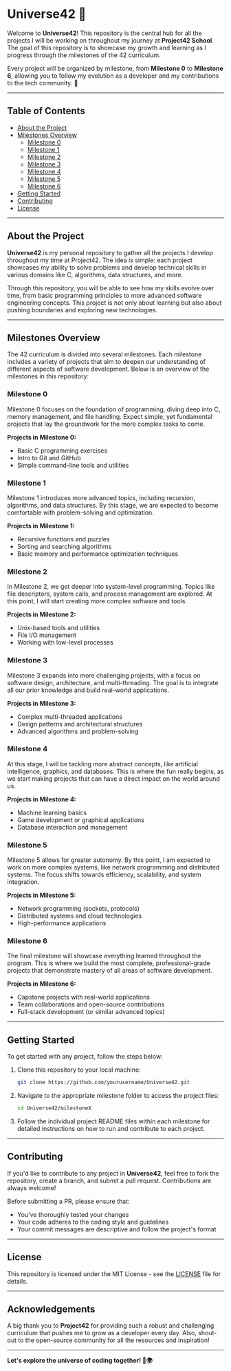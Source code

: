# Universe42 🌌

Welcome to **Universe42**! This repository is the central hub for all the projects I will be working on throughout my journey at **Project42 School**. The goal of this repository is to showcase my growth and learning as I progress through the milestones of the 42 curriculum. 

Every project will be organized by milestone, from **Milestone 0** to **Milestone 6**, allowing you to follow my evolution as a developer and my contributions to the tech community. 🚀

---

## Table of Contents

- [About the Project](#about-the-project)
- [Milestones Overview](#milestones-overview)
  - [Milestone 0](#milestone-0)
  - [Milestone 1](#milestone-1)
  - [Milestone 2](#milestone-2)
  - [Milestone 3](#milestone-3)
  - [Milestone 4](#milestone-4)
  - [Milestone 5](#milestone-5)
  - [Milestone 6](#milestone-6)
- [Getting Started](#getting-started)
- [Contributing](#contributing)
- [License](#license)

---

## About the Project

**Universe42** is my personal repository to gather all the projects I develop throughout my time at Project42. The idea is simple: each project showcases my ability to solve problems and develop technical skills in various domains like C, algorithms, data structures, and more.

Through this repository, you will be able to see how my skills evolve over time, from basic programming principles to more advanced software engineering concepts. This project is not only about learning but also about pushing boundaries and exploring new technologies.

---

## Milestones Overview

The 42 curriculum is divided into several milestones. Each milestone includes a variety of projects that aim to deepen our understanding of different aspects of software development. Below is an overview of the milestones in this repository:

### Milestone 0

Milestone 0 focuses on the foundation of programming, diving deep into C, memory management, and file handling. Expect simple, yet fundamental projects that lay the groundwork for the more complex tasks to come.

**Projects in Milestone 0:**
- Basic C programming exercises
- Intro to Git and GitHub
- Simple command-line tools and utilities

### Milestone 1

Milestone 1 introduces more advanced topics, including recursion, algorithms, and data structures. By this stage, we are expected to become comfortable with problem-solving and optimization.

**Projects in Milestone 1:**
- Recursive functions and puzzles
- Sorting and searching algorithms
- Basic memory and performance optimization techniques

### Milestone 2

In Milestone 2, we get deeper into system-level programming. Topics like file descriptors, system calls, and process management are explored. At this point, I will start creating more complex software and tools.

**Projects in Milestone 2:**
- Unix-based tools and utilities
- File I/O management
- Working with low-level processes

### Milestone 3

Milestone 3 expands into more challenging projects, with a focus on software design, architecture, and multi-threading. The goal is to integrate all our prior knowledge and build real-world applications.

**Projects in Milestone 3:**
- Complex multi-threaded applications
- Design patterns and architectural structures
- Advanced algorithms and problem-solving

### Milestone 4

At this stage, I will be tackling more abstract concepts, like artificial intelligence, graphics, and databases. This is where the fun really begins, as we start making projects that can have a direct impact on the world around us.

**Projects in Milestone 4:**
- Machine learning basics
- Game development or graphical applications
- Database interaction and management

### Milestone 5

Milestone 5 allows for greater autonomy. By this point, I am expected to work on more complex systems, like network programming and distributed systems. The focus shifts towards efficiency, scalability, and system integration.

**Projects in Milestone 5:**
- Network programming (sockets, protocols)
- Distributed systems and cloud technologies
- High-performance applications

### Milestone 6

The final milestone will showcase everything learned throughout the program. This is where we build the most complete, professional-grade projects that demonstrate mastery of all areas of software development.

**Projects in Milestone 6:**
- Capstone projects with real-world applications
- Team collaborations and open-source contributions
- Full-stack development (or similar advanced topics)

---

## Getting Started

To get started with any project, follow the steps below:

1. Clone this repository to your local machine:
    ```bash
    git clone https://github.com/yourusername/Universe42.git
    ```

2. Navigate to the appropriate milestone folder to access the project files:
    ```bash
    cd Universe42/milestoneX
    ```

3. Follow the individual project README files within each milestone for detailed instructions on how to run and contribute to each project.

---

## Contributing

If you'd like to contribute to any project in **Universe42**, feel free to fork the repository, create a branch, and submit a pull request. Contributions are always welcome!

Before submitting a PR, please ensure that:

- You’ve thoroughly tested your changes
- Your code adheres to the coding style and guidelines
- Your commit messages are descriptive and follow the project's format

---

## License

This repository is licensed under the MIT License - see the [LICENSE](LICENSE) file for details.

---

## Acknowledgements

A big thank you to **Project42** for providing such a robust and challenging curriculum that pushes me to grow as a developer every day. Also, shout-out to the open-source community for all the resources and inspiration!

---

**Let's explore the universe of coding together! 🚀🌍**
